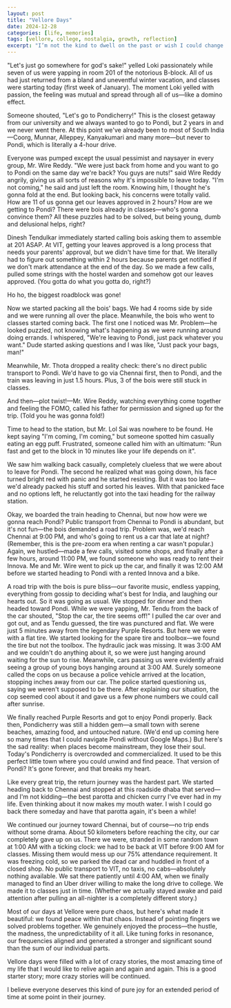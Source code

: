 ```yaml
---
layout: post
title: "Vellore Days"
date: 2024-12-28
categories: [life, memories]
tags: [vellore, college, nostalgia, growth, reflection]
excerpt: "I’m not the kind to dwell on the past or wish I could change things, but my VIT days? I'd like to go back and relive them again and again and again."
---
```

"Let's just go somewhere for god's sake!" yelled Loki passionately while seven of us were yapping in room 201 of the notorious B-block. All of us had just returned from a bland and uneventful winter vacation, and classes were starting today (first week of January). The moment Loki yelled with passion, the feeling was mutual and spread through all of us—like a domino effect.

Someone shouted, "Let's go to Pondicherry!" This is the closest getaway from our university and we always wanted to go to Pondi, but 2 years in and we never went there. At this point we've already been to most of South India—Coorg, Munnar, Alleppey, Kanyakumari and many more—but never to Pondi, which is literally a 4-hour drive.

Everyone was pumped except the usual pessimist and naysayer in every group, Mr. Wire Reddy. "We were just back from home and you want to go to Pondi on the same day we're back? You guys are nuts!" said Wire Reddy angrily, giving us all sorts of reasons why it's impossible to leave today. "I'm not coming," he said and just left the room. Knowing him, I thought he's gonna fold at the end. But looking back, his concerns were totally valid. How are 11 of us gonna get our leaves approved in 2 hours? How are we getting to Pondi? There were bois already in classes—who's gonna convince them? All these puzzles had to be solved, but being young, dumb and delusional helps, right?

Dinesh Tendulkar immediately started calling bois asking them to assemble at 201 ASAP. At VIT, getting your leaves approved is a long process that needs your parents' approval, but we didn't have time for that. We literally had to figure out something within 2 hours because parents get notified if we don't mark attendance at the end of the day. So we made a few calls, pulled some strings with the hostel warden and somehow got our leaves approved. (You gotta do what you gotta do, right?)

Ho ho, the biggest roadblock was gone!

Now we started packing all the bois' bags. We had 4 rooms side by side and we were running all over the place. Meanwhile, the bois who went to classes started coming back. The first one I noticed was Mr. Problem—he looked puzzled, not knowing what's happening as we were running around doing errands. I whispered, "We're leaving to Pondi, just pack whatever you want." Dude started asking questions and I was like, "Just pack your bags, man!"

Meanwhile, Mr. Thota dropped a reality check: there's no direct public transport to Pondi. We'd have to go via Chennai first, then to Pondi, and the train was leaving in just 1.5 hours. Plus, 3 of the bois were still stuck in classes.

And then—plot twist!—Mr. Wire Reddy, watching everything come together and feeling the FOMO, called his father for permission and signed up for the trip. (Told you he was gonna fold!)

Time to head to the station, but Mr. Lol Sai was nowhere to be found. He kept saying "I'm coming, I'm coming," but someone spotted him casually eating an egg puff. Frustrated, someone called him with an ultimatum: "Run fast and get to the block in 10 minutes like your life depends on it".

We saw him walking back casually, completely clueless that we were about to leave for Pondi. The second he realized what was going down, his face turned bright red with panic and he started resisting. But it was too late—we'd already packed his stuff and sorted his leaves. With that panicked face and no options left, he reluctantly got into the taxi heading for the railway station.

Okay, we boarded the train heading to Chennai, but now how were we gonna reach Pondi? Public transport from Chennai to Pondi is abundant, but it's not fun—the bois demanded a road trip. Problem was, we'd reach Chennai at 9:00 PM, and who's going to rent us a car that late at night? (Remember, this is the pre-zoom era when renting a car wasn't popular.) Again, we hustled—made a few calls, visited some shops, and finally after a few hours, around 11:00 PM, we found someone who was ready to rent their Innova. Me and Mr. Wire went to pick up the car, and finally it was 12:00 AM before we started heading to Pondi with a rented Innova and a bike.

A road trip with the bois is pure bliss—our favorite music, endless yapping, everything from gossip to deciding what's best for India, and laughing our hearts out. So it was going as usual. We stopped for dinner and then headed toward Pondi. While we were yapping, Mr. Tendu from the back of the car shouted, "Stop the car, the tire seems off!" I pulled the car over and got out, and as Tendu guessed, the tire was punctured and flat. We were just 5 minutes away from the legendary Purple Resorts. But here we were with a flat tire. We started looking for the spare tire and toolbox—we found the tire but not the toolbox. The hydraulic jack was missing. It was 3:00 AM and we couldn't do anything about it, so we were just hanging around waiting for the sun to rise. Meanwhile, cars passing us were evidently afraid seeing a group of young boys hanging around at 3:00 AM. Surely someone called the cops on us because a police vehicle arrived at the location, stopping inches away from our car. The police started questioning us, saying we weren't supposed to be there. After explaining our situation, the cop seemed cool about it and gave us a few phone numbers we could call after sunrise.

We finally reached Purple Resorts and got to enjoy Pondi properly. Back then, Pondicherry was still a hidden gem—a small town with serene beaches, amazing food, and untouched nature. (We'd end up coming here so many times that I could navigate Pondi without Google Maps.) But here's the sad reality: when places become mainstream, they lose their soul. Today's Pondicherry is overcrowded and commercialized. It used to be this perfect little town where you could unwind and find peace. That version of Pondi? It's gone forever, and that breaks my heart. 

Like every great trip, the return journey was the hardest part. We started heading back to Chennai and stopped at this roadside dhaba that served—and I'm not kidding—the best parotta and chicken curry I've ever had in my life. Even thinking about it now makes my mouth water. I wish I could go back there someday and have that parotta again, it's been a while! 

We continued our journey toward Chennai, but of course—no trip ends without some drama. About 50 kilometers before reaching the city, our car completely gave up on us. There we were, stranded in some random town at 1:00 AM with a ticking clock: we had to be back at VIT before 9:00 AM for classes. Missing them would mess up our 75% attendance requirement. It was freezing cold, so we parked the dead car and huddled in front of a closed shop. No public transport to VIT, no taxis, no cabs—absolutely nothing available. We sat there patiently until 4:00 AM, when we finally managed to find an Uber driver willing to make the long drive to college. We made it to classes just in time. (Whether we actually stayed awake and paid attention after pulling an all-nighter is a completely different story.)

Most of our days at Vellore were pure chaos, but here's what made it beautiful: we found peace within that chaos. Instead of pointing fingers we solved problems together. We genuinely enjoyed the process—the hustle, the madness, the unpredictability of it all. Like tuning forks in resonance, our frequencies aligned and generated a stronger and significant sound than the sum of our individual parts.

Vellore days were filled with a lot of crazy stories, the most amazing time of my life that I would like to relive again and again and again. This is a good starter story; more crazy stories will be continued.

I believe everyone deserves this kind of pure joy for an extended period of time at some point in their journey.

